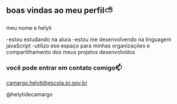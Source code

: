 ## boas vindas ao meu perfil⛅

meu nome e helyti

-estou estudando na alura
-estou me desenvolvendo na linguagem javaScript
-utilizo ese espaço para minhas organizações e compartilhamento dos meus projetos desenvolvidos

### você pode entrar em contato comigo📫

camargo.helyti@escola.pr.gov.br

@helytidecamargo
